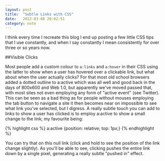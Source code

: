 ```yaml
---
layout: post
title:  "Subtle Links with CSS"
date:   2012-03-08 20:02:51
category: note
---
```


I think every time I recreate this blog I end up posting a few little CSS tips that I use constantly, and when I say constantly I mean consistently for over three or so years now.

##Visible Clicks

Most people add a custom colour to `a:links` and `a:hover` in their CSS using the latter to show when a user has hovered over a clickable link, but what about when the user actually clicks? For that most old school browsers added a dotted outline to a:active which was all well and good back in the days of 800x600 and Web 1.0, but apparently we've moved passed that, with most sites not even employing any form of "active event" (see Twitter). This can be seen as a bad thing as for people without mouses employing the tab button to navigate a site it then becomes near on impossible to see what link you've selected, but I digress. A really subtle touch you can add to links to show a user has clicked is to employ a:active to show a small change to the link; my favourite being:

{% highlight css %}
a:active {position: relative; top: 1px;}
{% endhighlight %}

You can try that on this null link (click and hold to see the position of the link change slightly). As you'll be able to see, clicking pushes the entire link down by a single pixel, generating a really subtle "pushed in" effect.
